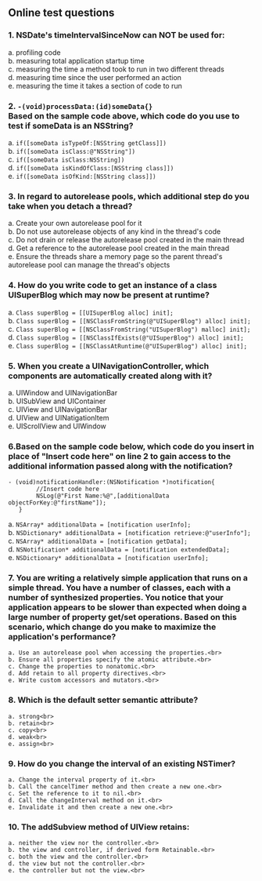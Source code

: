 ## Online test questions
### 1. NSDate's timeIntervalSinceNow can NOT be used for:
   a. profiling code<br>
   b. measuring total application startup time<br>
   c. measuring the time a method took to run in two different threads<br>
   d. measuring time since the user performed an action<br>
   e. measuring the time it takes a section of code to run<br>
### 2. `-(void)processData:(id)someData{}`<br>Based on the sample code above, which code do you use to test if someData is an NSString?
   a. ```if([someData isTypeOf:[NSString getClass]])```<br>
   b. ```if([someData isClass:@"NSString"])```<br>
   c. ```if([someData isClass:NSString])```<br>
   d. ```if([someData isKindOfClass:[NSString class]])```<br>
   e. ```if([someData isOfKind:[NSString class]])```<br>
### 3. In regard to autorelease pools, which additional step do you take when you detach a thread?
   a. Create your own autorelease pool for it<br>
   b. Do not use autorelease objects of any kind in the thread's code<br>
   c. Do not drain or release the autorelease pool created in the main thread<br>
   d. Get a reference to the autorelease pool created in the main thread<br>
   e. Ensure the threads share a memory page so the parent thread's autorelease pool can manage the thread's objects<br>
### 4. How do you write code to get an instance of a class UISuperBlog which may now be present at runtime?
   a. `Class superBlog = [[UISuperBlog alloc] init];`<br>
   b. `Class superBlog = [[NSClassFromString(@"UISuperBlog") alloc] init];`<br>
   c. `Class superBlog = [[NSClassFromString("UISuperBlog") malloc] init];`<br>
   d. `Class superBlog = [[NSClassIfExists(@"UISuperBlog") alloc] init];`<br>
   e. `Class superBlog = [[NSClassAtRuntime(@"UISuperBlog") alloc] init];`<br>
### 5. When you create a UINavigationController, which components are automatically created along with it?
   a. UIWindow and UINavigationBar<br>
   b. UISubView and UIContainer<br>
   c. UIView and UINavigationBar<br>
   d. UIView and UINatigationItem<br>
   e. UIScrollView and UIWindow<br>
### 6.Based on the sample code below, which code do you insert in place of "Insert code here" on line 2 to gain access to the additional information passed along with the notification?
```
- (void)notificationHandler:(NSNotification *)notification{
        //Insert code here   
        NSLog(@"First Name:%@",[additionalData objectForKey:@"firstName"]);
   }
```
   a. `NSArray* additionalData = [notification userInfo];`<br>
   b. `NSDictionary* additionalData = [notification retrieve:@"userInfo"];`<br>
   c. `NSArray* additionalData = [notification getData];`<br>
   d. `NSNotification* additionalData = [notification extendedData];`<br>
   e. `NSDictionary* additionalData = [notification userInfo];`<br>
### 7. You are writing a relatively simple application that runs on a simple thread. You have a number of classes, each with a number of synthesized properties. You notice that your application appears to be slower than expected when doing a large number of property get/set operations. Based on this scenario, which change do you make to maximize the application's performance?
    a. Use an autorelease pool when accessing the properties.<br>
    b. Ensure all properties specify the atomic attribute.<br>
    c. Change the properties to nonatomic.<br>
    d. Add retain to all property directives.<br>
    e. Write custom accessors and mutators.<br>    
### 8. Which is the default setter semantic attribute?
    a. strong<br>
    b. retain<br>
    c. copy<br>
    d. weak<br>
    e. assign<br>    
### 9. How do you change the interval of an existing NSTimer?
    a. Change the interval property of it.<br>
    b. Call the cancelTimer method and then create a new one.<br>
    c. Set the reference to it to nil.<br>
    d. Call the changeInterval method on it.<br>
    e. Invalidate it and then create a new one.<br>   
### 10. The addSubview method of UIView retains:
    a. neither the view nor the controller.<br>
    b. the view and controller, if derived form Retainable.<br>
    c. both the view and the controller.<br>
    d. the view but not the controller.<br>
    e. the controller but not the view.<br>

